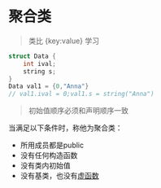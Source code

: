 #  聚合类

> 类比 {key:value} 学习

```c++
struct Data {
    int ival;
    string s;
}
Data val1 = {0,"Anna"}
// val1.ival = 0;val1.s = string("Anna")
```

> 初始值顺序必须和声明顺序一致  

当满足以下条件时，称他为聚合类：

- 所用成员都是public
- 没有任何构造函数
- 没有类内初始值
- 没有基类，也没有[虚函数](c++-virtual-function.md)
